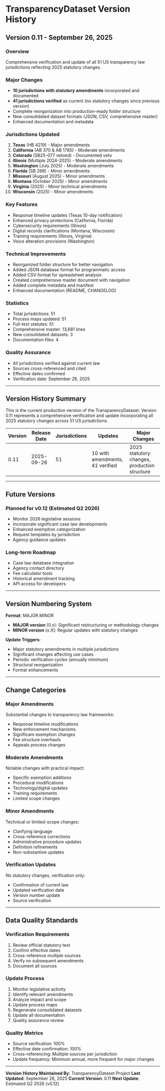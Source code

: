 # TransparencyDataset Version History

## Version 0.11 - September 26, 2025

### Overview
Comprehensive verification and update of all 51 US transparency law jurisdictions reflecting 2025 statutory changes.

### Major Changes
- **10 jurisdictions with statutory amendments** incorporated and documented
- **41 jurisdictions verified** as current (no statutory changes since previous version)
- Complete reorganization into production-ready folder structure
- New consolidated dataset formats (JSON, CSV, comprehensive master)
- Enhanced documentation and metadata

### Jurisdictions Updated
1. **Texas** (HB 4219) - Major amendments
2. **California** (AB 370 & AB 1785) - Moderate amendments
3. **Colorado** (SB25-077 vetoed) - Documented veto
4. **Illinois** (Multiple 2024-2025) - Moderate amendments
5. **Washington** (July 2025) - Moderate amendments
6. **Florida** (SB 268) - Minor amendments
7. **Missouri** (August 2025) - Minor amendments
8. **Montana** (October 2025) - Minor amendments
9. **Virginia** (2025) - Minor technical amendments
10. **Wisconsin** (2025) - Minor amendments

### Key Features
- Response timeline updates (Texas 10-day notification)
- Enhanced privacy protections (California, Florida)
- Cybersecurity requirements (Illinois)
- Digital records clarifications (Montana, Wisconsin)
- Training requirements (Illinois, Virginia)
- Voice alteration provisions (Washington)

### Technical Improvements
- Reorganized folder structure for better navigation
- Added JSON database format for programmatic access
- Added CSV format for spreadsheet analysis
- Created comprehensive master document with navigation
- Added complete metadata and manifest
- Enhanced documentation (README, CHANGELOG)

### Statistics
- Total jurisdictions: 51
- Process maps updated: 51
- Full-text statutes: 51
- Comprehensive master: 13,681 lines
- New consolidated datasets: 3
- Documentation files: 4

### Quality Assurance
- All jurisdictions verified against current law
- Sources cross-referenced and cited
- Effective dates confirmed
- Verification date: September 26, 2025

---

## Version History Summary

This is the current production version of the TransparencyDataset. Version 0.11 represents a comprehensive verification and update incorporating all 2025 statutory changes across 51 US jurisdictions.

| Version | Release Date | Jurisdictions | Updates | Major Changes |
|---------|--------------|---------------|---------|---------------|
| 0.11 | 2025-09-26 | 51 | 10 with amendments, 41 verified | 2025 statutory changes, production structure |

---

## Future Versions

### Planned for v0.12 (Estimated Q2 2026)
- Monitor 2026 legislative sessions
- Incorporate significant case law developments
- Enhanced exemption categorization
- Request templates by jurisdiction
- Agency guidance updates

### Long-term Roadmap
- Case law database integration
- Agency contact directory
- Fee calculator tools
- Historical amendment tracking
- API access for developers

---

## Version Numbering System

**Format**: MAJOR.MINOR

- **MAJOR version** (0.x): Significant restructuring or methodology changes
- **MINOR version** (x.X): Regular updates with statutory changes

**Update Triggers**:
- Major statutory amendments in multiple jurisdictions
- Significant changes affecting use cases
- Periodic verification cycles (annually minimum)
- Structural reorganization
- Format enhancements

---

## Change Categories

### Major Amendments
Substantial changes to transparency law frameworks:
- Response timeline modifications
- New enforcement mechanisms
- Significant exemption changes
- Fee structure overhauls
- Appeals process changes

### Moderate Amendments
Notable changes with practical impact:
- Specific exemption additions
- Procedural modifications
- Technology/digital updates
- Training requirements
- Limited scope changes

### Minor Amendments
Technical or limited-scope changes:
- Clarifying language
- Cross-reference corrections
- Administrative procedure updates
- Definition refinements
- Non-substantive updates

### Verification Updates
No statutory changes, verification only:
- Confirmation of current law
- Updated verification date
- Version number update
- Source verification

---

## Data Quality Standards

### Verification Requirements
1. Review official statutory text
2. Confirm effective dates
3. Cross-reference multiple sources
4. Verify no subsequent amendments
5. Document all sources

### Update Process
1. Monitor legislative activity
2. Identify relevant amendments
3. Analyze impact and scope
4. Update process maps
5. Regenerate consolidated datasets
6. Update all documentation
7. Quality assurance review

### Quality Metrics
- Source verification: 100%
- Effective date confirmation: 100%
- Cross-referencing: Multiple sources per jurisdiction
- Update frequency: Minimum annual, more frequent for major changes

---

**Version History Maintained By**: TransparencyDataset Project
**Last Updated**: September 26, 2025
**Current Version**: 0.11
**Next Update**: Estimated Q2 2026 (v0.12)
